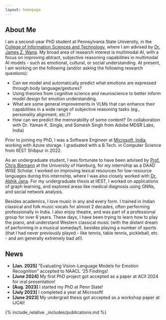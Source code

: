 ```yaml
---
layout: homepage
---
```


## About Me

I am a second-year PhD student at Pennsylvania State University, in the [College of Information Sciences and Technology](https://ist.psu.edu/), where I am advised by [Dr. James Z. Wang](https://wang.ist.psu.edu/docs/home.shtml). My broad area of research interest is multimodal AI, with a focus on improving abtract, subjective reasoning capabilities in multimodal AI models - such as emotional, cultural, or social understanding. At present, I am working on the following (and/or asking the following research questions): 

- Can we model and automatically predict what emotions are expressed through body language/gestures? 
- Using theories from cognitive science and neuroscience to better inform model design for emotion understanding.
- What are some general improvements in VLMs that can enhance their capabilities in a wide range of subjective reasoning tasks (eg., personality alignment, etc.)?
- How can we predict the memorability of some content? (In collaboration with Dr. Yaman K. Singla, and Somesh Singh from Adobe MDSR Labs, India)

Prior to joining my PhD, I was a Software Engineer at [Microsoft, India](https://www.microsoft.com/en-in/msidc/), working with Azure storage. I graduated with a B.Tech. in Computer Science from IIEST Shibpur in 2022. 

As an undergraduate student, I was fortunate to have been advised by [Prof. Chris Biemann](https://www.inf.uni-hamburg.de/en/inst/ab/lt/people/chris-biemann.html) at the University of Hamburg, for my internship as a DAAD WISE Scholar. I worked on improving lexical resources for low-resource languages during this internship, where I was also closely worked with [Dr. Abhik Jana](https://www.iitbbs.ac.in/profile.php/abhik/). For my undergraduate thesis at IIEST, I worked on applications of graph learning, and explored areas like medical diagnosis using GNNs, and social network analysis.

Besides academics, I love music in any and every form. I trained in Indian classical and folk music vocals for almost 2 decades, often performing professionally in India. I also enjoy theatre, and was part of a professional group for over 6 years. These days, I have been trying to learn how to play the piano, and understand Western classical music (with the distant dream of performing in a musical someday!), besides playing a number of sports (that I had never previously played - like tennis, table tennis, pickleball, etc. - and am generally extremely bad at!). 

## News

- **[Jan. 2025]** "Evaluating Vision-Language Models for Emotion Recognition" accepted to NAACL '25 Findings!
- **[June 2024]** My first PhD project got accepted as a paper at ACII 2024 for oral presentation! 
- **[Aug. 2023]** I started my PhD at Penn State! 
- **[July 2023]** I completed a year at Microsoft!
- **[June 2023]** My undergrad thesis got accepted as a workshop paper at IJCAI!

{% include_relative _includes/publications.md %}

